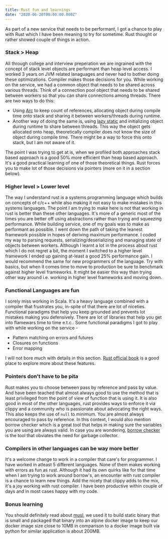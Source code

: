 ```yaml
---
title: Rust fun and learnings
date: "2020-06-20T00:00:00.000Z"
---
```

As part of a new service that needs to be performant, I got a chance to play with Rust which I have been meaning to try for sometime. Rust thought or rather showed couple of things in action. 

### Stack > Heap

All through college and interview preperation we are ingrained with the concept of stack level objects are performant than heap level access. I worked 3 years on JVM related lanaguages and never had to bother doing these optimizations. Compiler makes those decisions for you. While working on the service, we had a common object that needs to be shared across various threads. Think of a connection pool object that needs to be shared between workers so that you can share connections among threads. There are two ways to do this:

- Using [Arc](https://doc.rust-lang.org/std/sync/struct.Arc.html) to keep count of references, allocating object during compile time onto stack and sharing it between workers/threads during runtime.
- Another way of doing the same is, using [lazy static](https://github.com/rust-lang-nursery/lazy-static.rs) and initializing object during runtime to share between threads. This way the object gets allocated onto heap, theoretically compiler does not know the size of object during compile time. There might be a way to force this onto stack, but I am not aware of it.

The point I was trying to get at is, when we profiled both approaches stack based approach is a good 50% more efficient than heap based approach. It's a good practical learning of one of those theoretical things. Rust forces you to make lot of those decisions via pointers (more on it in a section below).

### Higher level > Lower level

The way I understand rust is a systems programming language which builds on concepts of c/c++ while also making it not easy to make mistakes in this systems languages. The point I am trying to make here is not that working in rust is better than these other languages. It's more of a generic most of the times you are better off using abstractions rather than trying and squeezing performance. While building service, one of my goals was to make as performant as possible. I went down the path of taking the leanest framework possible in hopes of deriving maximum performance. I coded my way to parsing requests, serializing/deserializing and managing state of objects between workers. Although I learnt a lot in the process about rust which I do not regret a bit, the moment I switched to a higher level framework I ended up gaining at-least a good 25% performance gain. I would recommend the same for new programmers of the language. Try with basics, but when it comes time to move to production be sure to benchmark against higher level frameworks. It might be easier this way than trying other way around i.e. working in higher level frameworks and moving down.

### Functional Languages are fun

I sorely miss working in Scala. It's a heavy language combined with a compiler that frustrates you, in-spite of that there are lot of niceties. Functional paradigms that help you keep grounded and prevents lot mistakes making you defensively. There are lot of libraries that help you get into flamewars time to time e.t.c.. Some functional paradigms I got to play with while working on the service - 

- Pattern matching on errors and futures
- Closures on functions
- Error mapping

I will not bore much with details in this section. [Rust official book](https://doc.rust-lang.org/book/ch13-00-functional-features.html) is a good place to explore more about these features.

### Pointers don't have to be pita

Rust makes you to choose between pass by reference and pass by value. And have been teached that almost always good to use the method that is least privileged from the point of view of function that is using it. It is also good in most of the other languages, rust provides ways to enforce it via clippy and a community who is passionate about advocating the right ways. This also keeps the use of `null` to minimum. You are almost always encouraged to pass by reference. In this context, I would also mention borrow checker which is a great tool that helps in making sure the variables you are using are always valid. In case you are wondering, [borrow checker](https://doc.rust-lang.org/1.1.0/book/references-and-borrowing.html) is the tool that obviates the need for garbage collector.

### Compilers in other languages can be way more better

It's a welcome change to work in a compiler that care's for programmer. I have worked in atleast 5 different languages. None of them makes working with errors as fun as rust. Although it had its own quirks like for that time when I am trying to work around borrow's, an encounter with rust compiler is a chance to learn new things. Add the nicety that clippy adds to the mix, it's a joy working with rust compiler. I have been productive within couple of days and in most cases happy with my code.

### Bonus learning

You should definitely read about [musl](https://www.musl-libc.org/intro.html), we used it to build static binary that is small and packaged that binary into an alpine docker image to keep our docker image size close to 10MB in comparison to a docker image built via python for similar application is about 200MB.